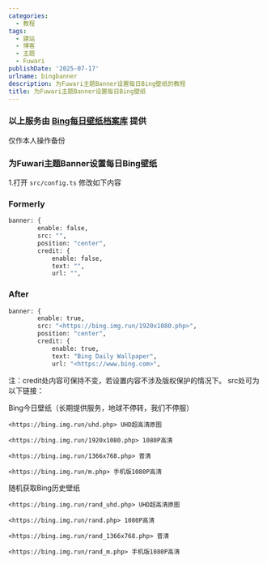 ```yaml
---
categories:
  - 教程
tags:
  - 建站
  - 博客
  - 主题
  - Fuwari
publishDate: '2025-07-17'
urlname: bingbanner
description: 为Fuwari主题Banner设置每日Bing壁纸的教程
title: 为Fuwari主题Banner设置每日Bing壁纸
---
```


### 以上服务由 [Bing每日壁纸档案库](https://bing.img.run/api.html) 提供


仅作本人操作备份


### 为Fuwari主题Banner设置每日Bing壁纸


1.打开 `src/config.ts` 修改如下内容


### Formerly


```bash
banner: {
		enable: false,
		src: "",
		position: "center",
		credit: {
			enable: false,
			text: "",
			url: "",
```


### After


```bash
banner: {
		enable: true,
		src: "<https://bing.img.run/1920x1080.php>",
		position: "center",
		credit: {
			enable: true,
			text: "Bing Daily Wallpaper",
			url: "<https://www.bing.com>",
```


注：credit处内容可保持不变，若设置内容不涉及版权保护的情况下。
src处可为以下链接：


Bing今日壁纸（长期提供服务，地球不停转，我们不停服）


```plain text
<https://bing.img.run/uhd.php> UHD超高清原图
```


```plain text
<https://bing.img.run/1920x1080.php> 1080P高清
```


```plain text
<https://bing.img.run/1366x768.php> 普清
```


```plain text
<https://bing.img.run/m.php> 手机版1080P高清
```


随机获取Bing历史壁纸


```plain text
<https://bing.img.run/rand_uhd.php> UHD超高清原图
```


```plain text
<https://bing.img.run/rand.php> 1080P高清
```


```plain text
<https://bing.img.run/rand_1366x768.php> 普清
```


```plain text
<https://bing.img.run/rand_m.php> 手机版1080P高清
```

